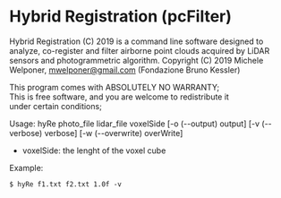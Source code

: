 Hybrid Registration  (pcFilter)
===============  
  
Hybrid Registration (C) 2019 is a command line software designed to analyze, co-register and filter airborne point clouds acquired by LiDAR sensors  and photogrammetric algorithm. 
Copyright (C) 2019  Michele Welponer, mwelponer@gmail.com (Fondazione Bruno Kessler)
  
This program comes with ABSOLUTELY NO WARRANTY;  
This is free software, and you are welcome to redistribute it  
under certain conditions;  
  
Usage: hyRe photo_file lidar_file voxelSide [-o (--output) output] [-v (--verbose) verbose] [-w (--overwrite) overWrite]
- voxelSide: the lenght of the voxel cube  
  
Example:
```
$ hyRe f1.txt f2.txt 1.0f -v
```